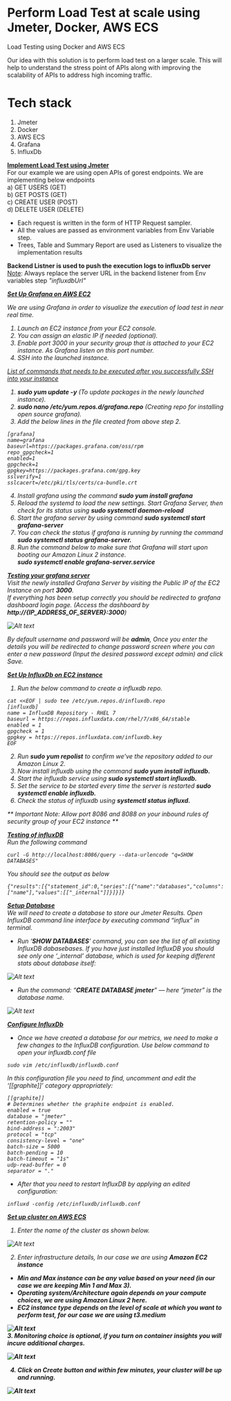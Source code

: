 # Perform Load Test at scale using Jmeter, Docker, AWS ECS
Load Testing using Docker and AWS ECS

Our idea with this solution is to perform load test on a larger scale. This will help to understand the stress point of APIs along with improving the scalability of APIs to address high incoming traffic.

# Tech stack
1. Jmeter
2. Docker
3. AWS ECS
4. Grafana
5. InfluxDb

<b><u> Implement Load Test using Jmeter</u></b>    
For our example we are using open APIs of gorest endpoints. We are implementing below endpoints  
a) GET USERS (GET)  
b) GET POSTS (GET)  
c) CREATE USER (POST)  
d) DELETE USER (DELETE)  

* Each request is written in the form of HTTP Request sampler.  
* All the values are passed as environment variables from Env Variable step.  
* Trees, Table and Summary Report are used as Listeners to visualize the implementation results  

<b> Backend Listner is used to push the execution logs to influxDb server </b>  
<u>Note</u>: Always replace the server URL in the backend listener from Env variables step <i>"influxdbUrl"<i>  

<b><u> Set Up Grafana on AWS EC2 </u></b>  

We are using Grafana in order to visualize the execution of load test in near real time.
1. Launch an EC2 instance from your EC2 console.
2. You can assign an elastic IP if needed (optional).
3. Enable port 3000 in your security group that is attached to your EC2 instance. As Grafana listen on this port number.  
4. SSH into the launched instance.

<u>List of commands that needs to be executed after you successfully SSH into your instance</u>  
1. <b>sudo yum update -y</b> (To update packages in the newly launched instance).  
2. <b>sudo nano /etc/yum.repos.d/grafana.repo</b> (Creating repo for installing open source grafana).    
3. Add the below lines in the file created from above step 2.  
```  
[grafana]  
name=grafana  
baseurl=https://packages.grafana.com/oss/rpm  
repo_gpgcheck=1  
enabled=1  
gpgcheck=1  
gpgkey=https://packages.grafana.com/gpg.key  
sslverify=1  
sslcacert=/etc/pki/tls/certs/ca-bundle.crt  
```
4. Install grafana using the command <b>sudo yum install grafana</b>  
5. Reload the systemd to load the new settings. Start Grafana Server, then check for its status using <b>sudo systemctl daemon-reload</b>  
6. Start the grafana server by using command <b>sudo systemctl start grafana-server</b>  
7. You can check the status if grafana is running by running the command <b> sudo systemctl status grafana-server. </b>  
8. Run the command below to make sure that Grafana will start upon booting our Amazon Linux 2 instance.  
<b>sudo systemctl enable grafana-server.service</b>  
 
<b><u> Testing your grafana server </u></b>  
Visit the newly installed Grafana Server by visiting the Public IP of the EC2 Instance on port <b>3000</b>.  
If everything has been setup correctly you should be redirected to grafana dashboard login page. (Access the dashboard by <b>http://{IP_ADDRESS_OF_SERVER}:3000</b>)  


![Alt text](screenshots/screen1.png "Grafana Dashboard")  

By default username and password will be <b>admin</b>, Once you enter the details you will be redirected to change password screen where you can enter a new password (Input the desired password except admin) and click Save.  

<b><u> Set Up InfluxDb on EC2 instance </u></b>  
1. Run the below command to create a influxdb repo.  

```
cat <<EOF | sudo tee /etc/yum.repos.d/influxdb.repo
[influxdb]
name = InfluxDB Repository - RHEL 7
baseurl = https://repos.influxdata.com/rhel/7/x86_64/stable
enabled = 1
gpgcheck = 1
gpgkey = https://repos.influxdata.com/influxdb.key
EOF
```  
2. Run <b>sudo yum repolist</b> to confirm we've the repository added to our Amazon Linux 2.  
3. Now install influxdb using the command <b>sudo yum install influxdb.</b>  
4. Start the influxdb service using <b>sudo systemctl start influxdb.</b>  
5. Set the service to be started every time the server is restarted <b>sudo systemctl enable influxdb.</b>  
6. Check the status of influxdb using <b>systemctl status influxd.</b>  

** Important Note: Allow port 8086 and 8088 on your inbound rules of security group of your EC2 instance **

<b><u> Testing of influxDB </u></b>  
Run the following command  
```
curl -G http://localhost:8086/query --data-urlencode "q=SHOW DATABASES"  
```
You should see the output as below  
```
{"results":[{"statement_id":0,"series":[{"name":"databases","columns":["name"],"values":[["_internal"]]}]}]}  
```
<b><u> Setup Database </u></b>  
We will need to create a database to store our Jmeter Results. Open InfluxDB command line interface by executing command “influx” in terminal.  
* Run ‘<b>SHOW DATABASES</b>’ command, you can see the list of all existing InfluxDB dabasebases. If you have just installed InfluxDB you should see only one ‘_internal’ database, which is used for keeping different stats about database itself:  

![Alt text](screenshots/screen2.png "Show Databases") 

* Run the command: “<b>CREATE DATABASE jmeter</b>” — here “jmeter” is the database name.  

![Alt text](screenshots/screen3.png "Jmeter Database")

<b><u>Configure InfluxDb</b></u>  
* Once we have created a database for our metrics, we need to make a few changes to the InfluxDB configuration. Use below command to open your influxdb.conf file  
```
sudo vim /etc/influxdb/influxdb.conf
```  
In this configuration file you need to find, uncomment and edit the ‘[[graphite]]’ category appropriately:
```
[[graphite]]  
# Determines whether the graphite endpoint is enabled.  
enabled = true  
database = "jmeter"  
retention-policy = ""  
bind-address = ":2003"  
protocol = "tcp"  
consistency-level = "one"  
batch-size = 5000  
batch-pending = 10  
batch-timeout = "1s"  
udp-read-buffer = 0  
separator = "."  
```  
* After that you need to restart InfluxDB by applying an edited configuration:  
``` 
influxd -config /etc/influxdb/influxdb.conf
```  

<b><u>Set up cluster on AWS ECS</u></b>
1. Enter the name of the cluster as shown below.  

![Alt text](screenshots/cluster_details.png "ECS Cluster name")  

2. Enter infrastructure details, In our case we are using <b>Amazon EC2 instance<b>  
* Min and Max instance can be any value based on your need (in our case we are keeping Min 1 and Max 3).  
* Operating system/Architecture again depends on your compute choices, we are using <b>Amazon Linux 2</b> here.  
* EC2 instance type depends on the level of scale at which you want to perform test, for our case we are using <b>t3.medium</b>

![Alt text](screenshots/infrastructure.png "ECS Infrastructure")  
3. Monitoring choice is optional, if you turn on <b>container insights</b> you will incure additional charges.  

![Alt text](screenshots/monitoring.png "ECS Cluster Monitoring") 

4. Click on <b>Create</b> button and within few minutes, your cluster will be up and running.  

![Alt text](screenshots/cluster.png "ECS Cluster")  
